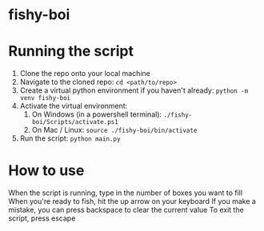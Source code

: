 # fishy-boi

# Running the script
1. Clone the repo onto your local machine
2. Navigate to the cloned repo: `cd <path/to/repo>`
3. Create a virtual python environment if you haven't already: `python -m venv fishy-boi`
4. Activate the virtual environment:
   1. On Windows (in a powershell terminal): `./fishy-boi/Scripts/activate.ps1`
   2. On Mac / Linux: `source ./fishy-boi/bin/activate`
5. Run the script: `python main.py`

# How to use
When the script is running, type in the number of boxes you want to fill 
When you're ready to fish, hit the up arrow on your keyboard
If you make a mistake, you can press backspace to clear the current value 
To exit the script, press escape 